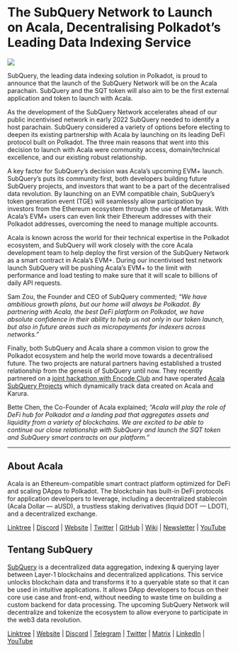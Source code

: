 # The SubQuery Network to Launch on Acala, Decentralising Polkadot’s Leading Data Indexing Service

![](https://miro.medium.com/max/2400/1*kj_-zZcjeYdYIZVy1atYOg.gif)

SubQuery, the leading data indexing solution in Polkadot, is proud to announce that the launch of the SubQuery Network will be on the Acala parachain. SubQuery and the SQT token will also aim to be the first external application and token to launch with Acala.

As the development of the SubQuery Network accelerates  ahead of our public incentivised network in early 2022 SubQuery needed to identify a host parachain. SubQuery considered a variety of options before electing to deepen its existing partnership with Acala by launching on its leading DeFi protocol built on Polkadot. The three main reasons that went into this decision to launch with Acala were community access, domain/technical excellence, and our existing robust relationship.

A key factor for SubQuery’s decision was Acala’s upcoming EVM+ launch. SubQuery’s puts its community first, both developers building future SubQuery projects, and investors that want to be a part of the decentralised data revolution. By launching on an EVM compatible chain, SubQuery’s token generation event (TGE) will seamlessly allow participation by investors from the Ethereum ecosystem through the use of Metamask. With Acala’s EVM+ users can even link their Ethereum addresses with their Polkadot addresses, overcoming the need to manage multiple accounts.

Acala is known across the world for their technical expertise in the Polkadot ecosystem, and SubQuery will work closely with the core Acala development team to help deploy the first version of the SubQuery Network as a smart contract in Acala’s EVM+. During our incentivised test network launch SubQuery will be pushing Acala’s EVM+ to the limit with performance and load testing to make sure that it will scale to billions of daily API requests.

Sam Zou, the Founder and CEO of SubQuery commented; _“We have ambitious growth plans, but our home will always be Polkadot. By partnering with Acala, the best DeFi platform on Polkadot, we have absolute confidence in their ability to help us not only in our token launch, but also in future areas such as micropayments for indexers across networks.”_

Finally, both SubQuery and Acala share a common vision to grow the Polkadot ecosystem and help the world move towards a decentralised future. The two projects are natural partners having established a trusted relationship from the genesis of SubQuery until now. They recently partnered on a  [joint hackathon with Encode Club](https://medium.com/encode-club/polkadot-hack-challenges-7cfeba1a4c0e)  and have operated  [Acala SubQuery Projects](https://subquery.medium.com/subquery-integrates-acala-to-aggregate-and-serve-defi-data-to-polkadot-and-kusama-builders-fc9af6a7aae1)  which dynamically track data created on Acala and Karura.

Bette Chen, the Co-Founder of Acala explained; _“Acala will play the role of DeFi hub for Polkadot and a landing pad that aggregates assets and liquidity from a variety of blockchains. We are excited to be able to continue our close relationship with SubQuery and launch the SQT token and SubQuery smart contracts on our platform.”_

---

## About Acala

Acala is an Ethereum-compatible smart contract platform optimized for DeFi and scaling DApps to Polkadot. The blockchain has built-in DeFi protocols for application developers to leverage, including a decentralized stablecoin (Acala Dollar — aUSD), a trustless staking derivatives (liquid DOT — LDOT), and a decentralized exchange.

[Linktree](https://linktr.ee/acalanetwork)  | [Discord](https://discord.gg/vdbFVCH)  | [Website](https://acala.network/)  | [Twitter](https://twitter.com/AcalaNetwork)  | [GitHub](https://github.com/AcalaNetwork/Acala)  | [Wiki](https://github.com/AcalaNetwork/Acala/wiki)  | [Newsletter](https://share.hsforms.com/1X9RxkXk-R62I0VNbATaDXw4h8qc)  | [YouTube](http://youtube.com/c/acalanetwork)

## Tentang SubQuery

[SubQuery](https://subquery.network/)  is a decentralized data aggregation, indexing & querying layer between Layer-1 blockchains and decentralized applications. This service unlocks blockchain data and transforms it to a queryable state so that it can be used in intuitive applications. It allows DApp developers to focus on their core use case and front-end, without needing to waste time on building a custom backend for data processing. The upcoming SubQuery Network will decentralize and tokenize the ecosystem to allow everyone to participate in the web3 data revolution.

​​[Linktree](https://linktr.ee/subquerynetwork)  |  [Website](https://subquery.network/)  |  [Discord](https://discord.com/invite/78zg8aBSMG)  |  [Telegram](https://t.me/subquerynetwork)  |  [Twitter](https://twitter.com/subquerynetwork)  |  [Matrix](https://matrix.to/#/#subquery:matrix.org)  |  [LinkedIn](https://www.linkedin.com/company/subquery)  |  [YouTube](https://www.youtube.com/channel/UCi1a6NUUjegcLHDFLr7CqLw)

